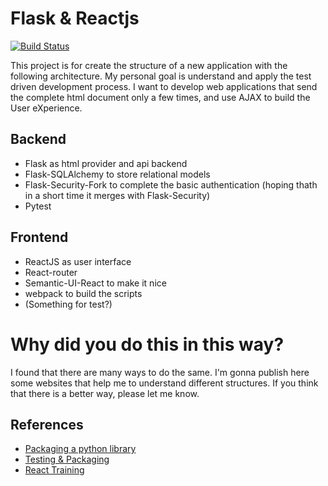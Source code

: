 Flask & Reactjs
===============


[![Build Status](https://travis-ci.org/krahser/flask-react.svg?branch=master)](https://travis-ci.org/krahser/flask-react)

This project is for create the structure of a new application with the following architecture.
My personal goal is understand and apply the test driven development process.
I want to develop web applications that send the complete html document only a few times, and use AJAX to
build the User eXperience.

## Backend
- Flask as html provider and api backend
- Flask-SQLAlchemy to store relational models
- Flask-Security-Fork to complete the basic authentication (hoping thath in a short time it merges with Flask-Security)
- Pytest

## Frontend

- ReactJS as user interface
- React-router
- Semantic-UI-React to make it nice
- webpack to build the scripts
- (Something for test?)

# Why did you do this in this way?

I found that there are many ways to do the same. I'm gonna publish here some websites that help me to understand different structures. If you think that there is a better way, please let me know.

## References

- [Packaging a python library](https://blog.ionelmc.ro/2014/05/25/python-packaging/)
- [Testing & Packaging](https://hynek.me/articles/testing-packaging/)
- [React Training](https://reacttraining.com/online)
